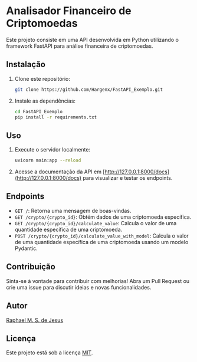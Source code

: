 # Analisador Financeiro de Criptomoedas

Este projeto consiste em uma API desenvolvida em Python utilizando o framework FastAPI para análise financeira de criptomoedas.

## Instalação

1. Clone este repositório:

    ```bash
    git clone https://github.com/Hargenx/FastAPI_Exemplo.git
    ```

2. Instale as dependências:

    ```bash
    cd FastAPI_Exemplo
    pip install -r requirements.txt
    ```

## Uso

1. Execute o servidor localmente:

    ```bash
    uvicorn main:app --reload
    ```

2. Acesse a documentação da API em [http://127.0.0.1:8000/docs](http://127.0.0.1:8000/docs) para visualizar e testar os endpoints.

## Endpoints

- `GET /`: Retorna uma mensagem de boas-vindas.
- `GET /crypto/{crypto_id}`: Obtém dados de uma criptomoeda específica.
- `GET /crypto/{crypto_id}/calculate_value`: Calcula o valor de uma quantidade específica de uma criptomoeda.
- `POST /crypto/{crypto_id}/calculate_value_with_model`: Calcula o valor de uma quantidade específica de uma criptomoeda usando um modelo Pydantic.

## Contribuição

Sinta-se à vontade para contribuir com melhorias! Abra um Pull Request ou crie uma issue para discutir ideias e novas funcionalidades.

## Autor

[Raphael M. S. de Jesus](https://github.com/Hargenx)

## Licença

Este projeto está sob a licença [MIT](https://opensource.org/licenses/MIT).
